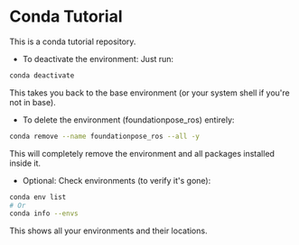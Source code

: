 # Conda Tutorial

This is a conda tutorial repository.

- To deactivate the environment:
Just run:

```bash
conda deactivate
```
This takes you back to the base environment (or your system shell if you're not in base).

- To delete the environment (foundationpose_ros) entirely:
```bash
conda remove --name foundationpose_ros --all -y
```
This will completely remove the environment and all packages installed inside it.

- Optional: Check environments (to verify it's gone):
```bash
conda env list
# Or
conda info --envs
```
This shows all your environments and their locations.



